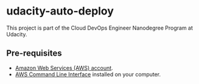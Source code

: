 # udacity-auto-deploy

This project is part of the Cloud DevOps Engineer Nanodegree Program at Udacity.

## Pre-requisites

* [Amazon Web Services (AWS) account](http://aws.amazon.com/).
* [AWS Command Line Interface](https://aws.amazon.com/cli/) installed on your computer.
